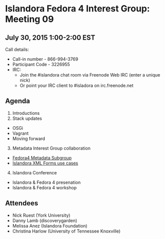 # Islandora Fedora 4 Interest Group: Meeting 09

## July 30, 2015 1:00-2:00 EST

Call details:
  * Call-in number - 866-994-3769
  * Participant Code - 3226955
  * IRC:
    * Join the #islandora chat room via Freenode Web IRC (enter a unique nick)
    * Or point your IRC client to #isladora on irc.freenode.net

## Agenda

1. Introductions
2. Stack updates
  * OSGi
  * Vagrant
  * Moving forward
3. Metadata Interest Group collaboration
  * [Fedora4 Metadata Subgroup](https://github.com/Islandora/Islandora-Metadata-Interest-Group/wiki/Fedora4-Metadata-Subgroup)
  * [Islandora XML Forms use cases](https://github.com/Islandora/Islandora-Metadata-Interest-Group/issues/13)
4. Islandora Conference
  * Islandora & Fedora 4 presenation
  * Islandora & Fedora 4 workshop

## Attendees

* Nick Ruest (York University)
* Danny Lamb (discoverygarden)
* Melissa Anez (Islandora Foundation)
* Christina Harlow (University of Tennessee Knoxville)
